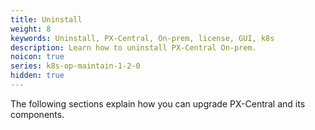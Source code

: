 ```yaml
---
title: Uninstall
weight: 8
keywords: Uninstall, PX-Central, On-prem, license, GUI, k8s
description: Learn how to uninstall PX-Central On-prem.
noicon: true
series: k8s-op-maintain-1-2-0
hidden: true
---
```


The following sections explain how you can upgrade PX-Central and its components.
